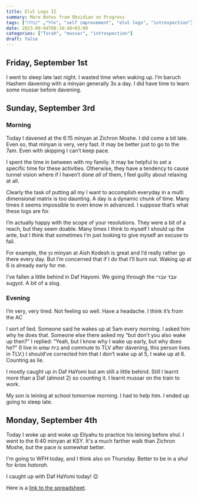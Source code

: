 ```yaml
---
title: Elul Logs II
summary: More Notes from Obsidian on Progress
tags: ["אלול", "קבלות", "self improvement", "elul logs", "introspection"]
date: 2023-09-04T08:10:48+03:00
categories: ["Torah", "mussar", "introspection"]
draft: false
---
```


## Friday, September 1st

I went to sleep late last night. I wasted time when waking up. I’m baruch Hashem davening with a minyan generally 3x a day. I did have time to learn some mussar before davening.

## Sunday, September 3rd

### Morning

Today I davened at the 6:15 minyan at Zichron Moshe. I did come a bit late. Even so, that minyan is very, very fast. It may be better just to go to the 7am. Even with skipping I can’t keep pace.

I spent the time in between with my family. It may be helpful to set a specific time for these activities. Otherwise, they have a tendency to cause tunnel vision where if I haven’t done _all_ of them, I feel guilty about relaxing at all.

Clearly the task of putting all my I want to accomplish everyday in a multi dimensional matrix is too daunting. A day is a dynamic chunk of time. Many times it seems impossible to even know in advanced. I suppose that’s what these logs are for.

I’m actually happy with the scope of your resolutions. They were a bit of a reach, but they seem doable. Many times I think to myself I should up the ante, but I think that sometimes I’m just looking to give myself an excuse to fail.

For example, the נץ minyan at Aish Kodesh is great and I’d really rather go there every day. But I’m concerned that if I do that I’ll burn out. Waking up at 6 is already early for me.

I’ve fallen a little behind in Daf Hayomi. We going through the עבד עברי sugyot. A bit of a slog.

### Evening

I’m very, very tired. Not feeling so well. Have a headache. I think it’s from the AC

I sort of lied. Someone said he wakes up at 5am every morning. I asked him why he does that. Someone else there asked my “but don’t you also wake up then?” I replied: “Yeah, but I know why I wake up early, but why does he?” (I live in בית שמש and commute to TLV after davening, this person lives in TLV.) I should’ve corrected him that I don’t wake up at 5, I wake up at 6. Counting as lie.

I mostly caught up in Daf HaYomi but am still a little behind. Still l learnt more than a Daf (almost 2) so counting it. I learnt mussar on the train to work.

My son is leining at school tomorrow morning. I had to help him. I ended up going to sleep late.

## Monday, September 4th

Today I woke up and woke up Eliyahu to practice his leining before shul. I went to the 6:40 minyan at KSY. It's a much farther walk than Zichron Moshe, but the pace is somewhat better.

I'm going to WFH today, and I think also on Thursday. Better to be in a _shul_ for _krias hatorah_.

I caught up with Daf HaYomi today! 😌

Here is a [link to the spreadsheet](https://docs.google.com/spreadsheets/d/1-_lmKdJ7ZpfgfUV1Gm1zYOW8gRP5b75D2Qj52uR6KuA/edit?usp=sharing).
